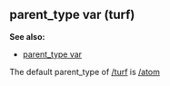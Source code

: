 ## parent_type var (turf)
**See also:**
+   [parent_type var](/ref/datum/var/parent_type.md) 


The default parent_type of [/turf](/ref/turf.md)  is [/atom](/ref/atom.md) 